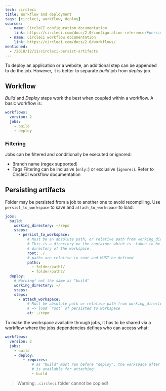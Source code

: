 ```yaml
---
tech: circleci
title: Workflow and deployment
tags: [circleci, workflow, deploy]
sources:
  - name: CircleCI configuration documentation 
    link: https://circleci.com/docs/2.0/configuration-reference/#persist_to_workspace
  - name: CircleCI workflow documentation 
    link: https://circleci.com/docs/2.0/workflows/
mentioned:
  - /2018/12/11/circleci-persist-artifacts
---
```


To deploy an application or a website, an additional step can be appended to do
the job. However, it is better to separate _build_ job from _deploy_ job.

## Workflow

_Build_ and _Deploy_ steps work the best when coupled within a workflow. A basic
workflow is:

```yaml
workflows:
  version: 2
  jobs:
    - build
    - deploy
```

### Filtering

Jobs can be filtered and conditionally be executed or ignored:
- Branch name (regex supported)
- Tags
Filtering can be inclusive (`only:`) or exclusive (`ignore:`). Refer to CircleCI
workflow documentation

## Persisting artifacts

Folder may be persisted from a job to another one to avoid recompiling. Use 
`persist_to_workspace` to save and `attach_to_workspace` to load:

```yaml
jobs:
  build:
    working_directory: ~/repo
    steps:
      - persist_to_workspace:
          # Must be an absolute path, or relative path from working_directory.
          # This is a directory on the container which is  taken to be the root 
          # directory of the workspace.
          root: ./
          # paths are relative to root and MUST be defined
          paths:
            - folder/path1/
            - folder/path2/
  deploy:
    # Warning! not the same as "build"
    working_directory: ~/
    steps:
    steps:
      - attach_workspace:
          # Must be absolute path or relative path from working_directory
          # => load `root` of persisted to workspace
          at: ~/repo
```

To make the workspace available through jobs, it has to be shared via a workflow
where the jobs dependencies defines who can access what:
```yaml
workflows:
  version: 2
  jobs:
    - build
    - deploy:
        - requires:
            # as "build" must run before "deploy", the workspace after "build"
            # is available for attaching
            - build 
```

> Warning: `.circleci` folder cannot be copied!